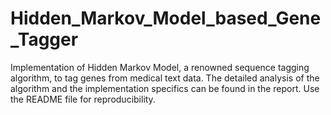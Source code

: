 # Hidden_Markov_Model_based_Gene_Tagger
 
Implementation of Hidden Markov Model, a renowned sequence tagging algorithm, to tag genes from medical text data. The detailed analysis of the algorithm and the implementation specifics can be found in the report. Use the README file for reproducibility.
